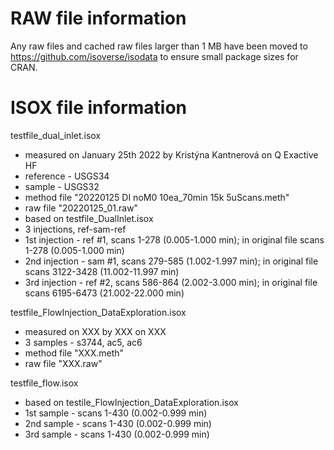 
# RAW file information

Any raw files and cached raw files larger than 1 MB have been moved to https://github.com/isoverse/isodata to ensure small package sizes for CRAN.


# ISOX file information

testfile_dual_inlet.isox
- measured on January 25th 2022 by Kristýna Kantnerová on Q Exactive HF
- reference - USGS34
- sample - USGS32
- method file "20220125 DI noM0 10ea_70min 15k 5uScans.meth"
- raw file "20220125_01.raw"
- based on testfile_DualInlet.isox
- 3 injections, ref-sam-ref
- 1st injection - ref #1, scans 1-278 (0.005-1.000 min); in original file scans 1-278 (0.005-1.000 min)
- 2nd injection - sam #1, scans 279-585 (1.002-1.997 min); in original file scans 3122-3428 (11.002-11.997 min)
- 3rd injection - ref #2, scans 586-864 (2.002-3.000 min); in original file scans 6195-6473 (21.002-22.000 min)

testfile_FlowInjection_DataExploration.isox
- measured on XXX by XXX on XXX
- 3 samples - s3744, ac5, ac6
- method file "XXX.meth"
- raw file "XXX.raw"

testfile_flow.isox
- based on testile_FlowInjection_DataExploration.isox
- 1st sample - scans 1-430 (0.002-0.999 min)
- 2nd sample - scans 1-430 (0.002-0.999 min)
- 3rd sample - scans 1-430 (0.002-0.999 min)
